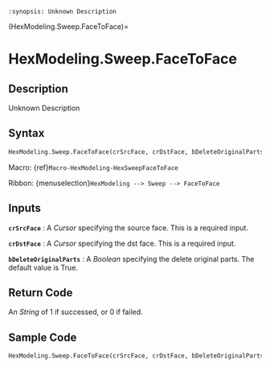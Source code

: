 ```{module} HexModeling.Sweep.FaceToFace()
:synopsis: Unknown Description
```

(HexModeling.Sweep.FaceToFace)=

# HexModeling.Sweep.FaceToFace

## Description

Unknown Description

## Syntax

```python
HexModeling.Sweep.FaceToFace(crSrcFace, crDstFace, bDeleteOriginalParts=True)
```

Macro: {ref}`Macro-HexModeling-HexSweepFaceToFace`

Ribbon: {menuselection}`HexModeling --> Sweep --> FaceToFace`

## Inputs

**`crSrcFace`**
: A _Cursor_ specifying the source face. This is a required input.

**`crDstFace`**
: A _Cursor_ specifying the dst face. This is a required input.

**`bDeleteOriginalParts`**
: A _Boolean_ specifying the delete original parts. The default value is True.

## Return Code

An _String_ of 1 if successed, or 0 if failed.

## Sample Code

```python
HexModeling.Sweep.FaceToFace(crSrcFace, crDstFace, bDeleteOriginalParts=True)
```

